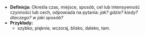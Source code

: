 - **Definicja:** Określa czas, miejsce, sposób, cel lub intensywność czynności lub cech, odpowiada na pytania: _jak? gdzie? kiedy? dlaczego? w jaki sposób?_
- **Przykłady:**
    - szybko, pięknie, wczoraj, blisko, daleko, tam.